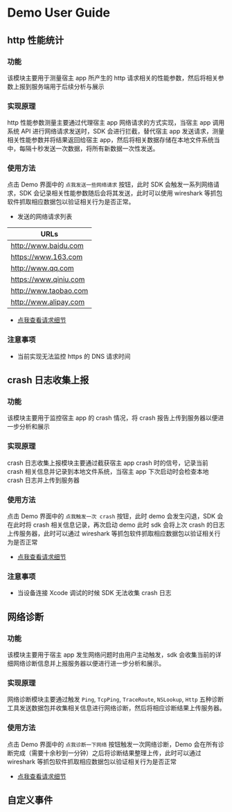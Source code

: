 # Demo User Guide

## http 性能统计

### 功能

该模块主要用于测量宿主 app 所产生的 http 请求相关的性能参数，然后将相关参数上报到服务端用于后续分析与展示

### 实现原理

http 性能参数测量主要通过代理宿主 app 网络请求的方式实现，当宿主 app 调用系统 API 进行网络请求发送时，SDK 会进行拦截，替代宿主 app 发送请求，测量相关性能参数并将结果返回给宿主 app，然后将相关数据存储在本地文件系统当中，每隔十秒发送一次数据，将所有新数据一次性发送。

### 使用方法

点击 Demo 界面中的 `点我发送一些网络请求` 按钮，此时 SDK 会触发一系列网络请求，SDK 会记录相关性能参数随后会将其发送，此时可以使用 wireshark 等抓包软件抓取相应数据包以验证相关行为是否正常。

- 发送的网络请求列表

| URLs |
| - |
| http://www.baidu.com |
| https://www.163.com |
| http://www.qq.com |
| https://www.qiniu.com |
| http://www.taobao.com |
| http://www.alipay.com |

- [点我查看请求细节](https://bitbucket.org/qiniuapm/pre-sniff-server/src/6076269673e814d9f45c5fd99a745bd8030503b6/doc/HTTPMonitor.md?at=master&fileviewer=file-view-default)

### 注意事项

- 当前实现无法监控 https 的 DNS 请求时间

## crash 日志收集上报

### 功能

该模块主要用于监控宿主 app 的 crash 情况，将 crash 报告上传到服务器以便进一步分析和展示

### 实现原理

crash 日志收集上报模块主要通过截获宿主 app crash 时的信号，记录当前 crash 相关信息并记录到本地文件系统，当宿主 app 下次启动时会检查本地 crash 日志并上传到服务器

### 使用方法

点击 Demo 界面中的 `点我触发一次 crash` 按钮，此时 demo 会发生闪退，SDK 会在此时将 crash 相关信息记录，再次启动 demo 此时 sdk 会将上次 crash 的日志上传服务器，此时可以通过 wireshark 等抓包软件抓取相应数据包以验证相关行为是否正常

- [点我查看请求细节](https://cf.qiniu.io/pages/viewpage.action?pageId=17648377)

### 注意事项

- 当设备连接 Xcode 调试的时候 SDK 无法收集 crash 日志

## 网络诊断

### 功能

该模块主要用于宿主 app 发生网络问题时由用户主动触发，sdk 会收集当前的详细网络诊断信息并上报服务器以便进行进一步分析和展示。

### 实现原理

网络诊断模块主要通过触发 `Ping`, `TcpPing`, `TraceRoute`, `NSLookup`, `Http` 五种诊断工具发送数据包并收集相关信息进行网络诊断，然后将相应诊断结果上传服务器。

### 使用方法

点击 Demo 界面中的 `点我诊断一下网络` 按钮触发一次网络诊断，Demo 会在所有诊断完成（需要十余秒到一分钟）之后将诊断结果整理上传，此时可以通过 wireshark 等抓包软件抓取相应数据包以验证相关行为是否正常

- [点我查看请求细节](https://bitbucket.org/qiniuapm/pre-sniff-server/src/6076269673e814d9f45c5fd99a745bd8030503b6/doc/NetDiagnoseAPI.md?at=master&fileviewer=file-view-default)

## 自定义事件

